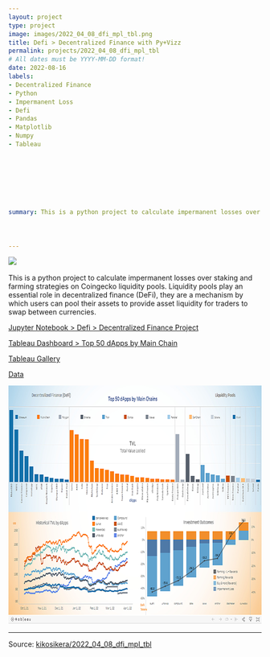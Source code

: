 ```yaml
---
layout: project
type: project
image: images/2022_04_08_dfi_mpl_tbl.png
title: Defi > Decentralized Finance with Py+Vizz
permalink: projects/2022_04_08_dfi_mpl_tbl
# All dates must be YYYY-MM-DD format!
date: 2022-08-16
labels:
- Decentralized Finance
- Python
- Impermanent Loss
- Defi
- Pandas
- Matplotlib
- Numpy
- Tableau







summary: This is a python project to calculate impermanent losses over staking and farming strategies on Coingecko liquidity pools.



---
```


<img class="ui image" src="{{ site.baseurl }}/images/2022_04_08_dfi_mpl_tbl_pannel.png">

This is a python project to calculate impermanent losses over staking and farming strategies on Coingecko liquidity pools. Liquidity pools play an essential role in decentralized finance (DeFi), they are a mechanism by which users can pool their assets to provide asset liquidity for traders to swap between currencies.


[Jupyter Notebook > Defi > Decentralized Finance Project](https://colab.research.google.com/gist/kikosikera/d32024919c02fc40eb0f7150b08cd06c/2022_04_08_dfi_mpl_tbl.ipynb?authuser=1)

[Tableau Dashboard > 
Top 50 dApps by Main Chain](https://public.tableau.com/app/profile/cristiano.siqueira/viz/2022_04_08_dfi_mpl_tbl/Dashboard)

[Tableau Gallery](https://public.tableau.com/profile/cristiano.siqueira#!)

[Data](https://github.com/kikosikera/2022_04_08_dfi_mpl_tbl/tree/master/data)


 <a href="https://public.tableau.com/app/profile/cristiano.siqueira/viz/2022_04_08_dfi_mpl_tbl/Dashboard">
  <img src="/images/2022_04_08_dfi_mpl_tbl_tableau.png" style="width:800px;height:474px;"/>
 </a>


<hr>

Source: <a href="https://github.com/kikosikera/2022_04_08_dfi_mpl_tbl/tree/main/data"><i class="large github icon"></i>kikosikera/2022_04_08_dfi_mpl_tbl</a>
